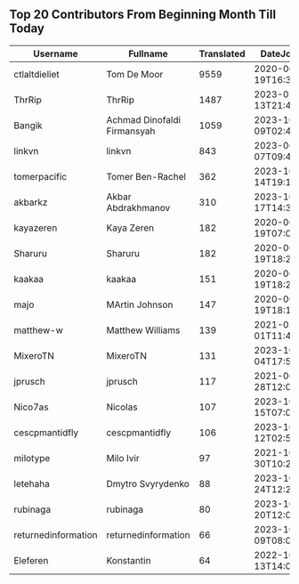## Top 20 Contributors From Beginning Month Till Today ##
|Username|Fullname|Translated|DateJoined|Language|
|--------|--------|----------|----------|-------|
|ctlaltdieliet|Tom De Moor|9559|2020-06-19T16:30:47Z|nl|
|ThrRip|ThrRip|1487|2023-05-13T21:46:16.|zh_Hans|
|Bangik|Achmad Dinofaldi Firmansyah|1059|2023-10-09T02:40:35.|id|
|linkvn|linkvn|843|2023-06-07T09:42:36.|vi|
|tomerpacific|Tomer Ben-Rachel|362|2023-10-14T19:17:54.|he|
|akbarkz|Akbar Abdrakhmanov|310|2023-10-17T14:38:22.|kk|
|kayazeren|Kaya Zeren|182|2020-06-19T07:05:24Z|tr|
|Sharuru|Sharuru|182|2020-06-19T18:20:22.|zh_Hans|
|kaakaa|kaakaa|151|2020-06-19T18:20:26Z|ja|
|majo|MArtin Johnson|147|2020-06-19T18:19:45Z|sv|
|matthew-w|Matthew Williams|139|2021-03-01T11:40:28.|en_AU|
|MixeroTN|MixeroTN|131|2023-10-04T17:54:05.|pl|
|jprusch|jprusch|117|2021-06-28T12:00:18.|de|
|Nico7as|Nicolas|107|2023-10-15T07:04:57.|fr|
|cescpmantidfly|cescpmantidfly|106|2023-10-12T02:56:54.|vi|
|milotype|Milo Ivir|97|2021-10-30T10:27:42.|hr|
|letehaha|Dmytro Svyrydenko|88|2023-10-24T12:22:59.|uk|
|rubinaga|rubinaga|80|2023-10-20T12:04:47.|sq|
|returnedinformation|returnedinformation|66|2023-10-09T08:02:47.|sr|
|Eleferen|Konstantin|64|2022-10-13T14:04:24Z|ru|
